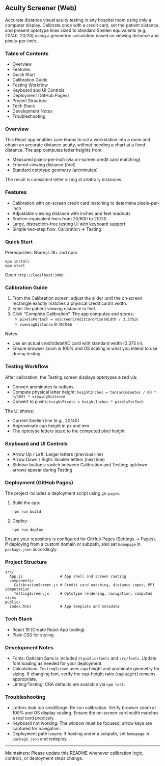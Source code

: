 ## Acuity Screener (Web)

Accurate distance visual acuity testing in any hospital room using only a computer display. Calibrate once with a credit card, set the patient distance, and present optotype lines sized to standard Snellen equivalents (e.g., 20/40, 20/20) using a geometric calculation based on viewing distance and pixels-per-inch.

### Table of Contents
- Overview
- Features
- Quick Start
- Calibration Guide
- Testing Workflow
- Keyboard and UI Controls
- Deployment (GitHub Pages)
- Project Structure
- Tech Stack
- Development Notes
- Troubleshooting

### Overview
This React app enables care teams to roll a workstation into a room and obtain an accurate distance acuity, without needing a chart at a fixed distance. The app computes letter heights from:
- Measured pixels-per-inch (via on-screen credit card matching)
- Entered viewing distance (feet)
- Standard optotype geometry (arcminutes)

The result is consistent letter sizing at arbitrary distances.

### Features
- Calibration with on-screen credit card matching to determine pixels-per-inch
- Adjustable viewing distance with inches and feet readouts
- Snellen-equivalent lines from 20/600 to 20/20
- Large, distraction-free testing UI with keyboard support
- Simple two-step flow: Calibration → Testing

### Quick Start
Prerequisites: Node.js 18+ and npm

```
npm install
npm start
```

Open `http://localhost:3000`.

### Calibration Guide
1. From the Calibration screen, adjust the slider until the on‑screen rectangle exactly matches a physical credit card’s width.
2. Enter the patient viewing distance in feet.
3. Click “Complete Calibration”. The app computes and stores:
   - `pixelsPerInch = onScreenCreditCardPixelWidth / 3.375in`
   - `viewingDistance` in inches

Notes
- Use an actual credit/debit/ID card with standard width (3.375 in).
- Ensure browser zoom is 100% and OS scaling is what you intend to use during testing.

### Testing Workflow
After calibration, the Testing screen displays optotypes sized via:
- Convert arcminutes to radians
- Compute physical letter height: `heightInches = tan(arcminutes / 60 * π/180) * viewingDistance`
- Convert to pixels: `heightPixels = heightInches * pixelsPerInch`

The UI shows:
- Current Snellen line (e.g., 20/40)
- Approximate cap height in px and mm
- The optotype letters sized to the computed pixel height

### Keyboard and UI Controls
- Arrow Up / Left: Larger letters (previous line)
- Arrow Down / Right: Smaller letters (next line)
- Sidebar buttons: switch between Calibration and Testing; up/down arrows appear during Testing

### Deployment (GitHub Pages)
The project includes a deployment script using `gh-pages`.

1. Build the app:
   ```
   npm run build
   ```
2. Deploy:
   ```
   npm run deploy
   ```

Ensure your repository is configured for GitHub Pages (Settings → Pages). If deploying from a custom domain or subpath, also set `homepage` in `package.json` accordingly.

### Project Structure
```
src/
  App.js                 # App shell and screen routing
  components/
    CalibrationScreen.js # Credit card matching, distance input, PPI computation
    TestingScreen.js     # Optotype rendering, navigation, computed sizes
public/
  index.html             # App template and metadata
```

### Tech Stack
- React 19 (Create React App tooling)
- Plain CSS for styling

### Development Notes
- Fonts: Optician Sans is included in `public/fonts` and `src/fonts`. Update font loading as needed for your deployment.
- Calculations: `TestingScreen` uses cap height and arcminute geometry for sizing. If changing font, verify the cap-height ratio (`capHeight`) remains appropriate.
- Linting/Testing: CRA defaults are available via `npm test`.

### Troubleshooting
- Letters look too small/large: Re-run calibration. Verify browser zoom at 100% and OS display scaling. Ensure the on-screen card width matches a real card precisely.
- Keyboard not working: The window must be focused; arrow keys are captured for navigation.
- Deployment path issues: If hosting under a subpath, set `homepage` in `package.json` and redeploy.

---

Maintainers: Please update this README whenever calibration logic, controls, or deployment steps change.
